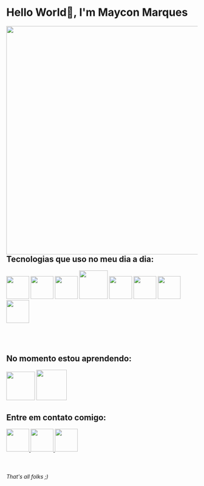 # Hello World👋, I'm Maycon Marques 

<div>
  <img src="https://raw.githubusercontent.com/gist/marquesmaycon/4b3f8446d40e64c8fe4ae65dc370214a/raw/d8140201b55344a5288882f94e0643d42031a558/githubcard.svg" height="600px" align="right">
 
 <br><br><br>
## Tecnologias que uso no meu dia a dia:
  <div>
    <img height="60" src="https://cdn.jsdelivr.net/gh/devicons/devicon/icons/html5/html5-plain-wordmark.svg" />
    <img height="60" src="https://cdn.jsdelivr.net/gh/devicons/devicon/icons/css3/css3-plain-wordmark.svg" />
    <img height="60" src="https://cdn.jsdelivr.net/gh/devicons/devicon/icons/bootstrap/bootstrap-plain-wordmark.svg" />
    <img height="75" src="https://cdn.jsdelivr.net/gh/devicons/devicon/icons/sass/sass-original.svg" />
    <img height="60" src="https://cdn.jsdelivr.net/gh/devicons/devicon/icons/javascript/javascript-plain.svg" />
    <img height="60" src="https://cdn.jsdelivr.net/gh/devicons/devicon/icons/typescript/typescript-plain.svg" />
    <img height="60" src="https://cdn.jsdelivr.net/gh/devicons/devicon/icons/react/react-original-wordmark.svg" />
    <img height="60" src="https://cdn.jsdelivr.net/gh/devicons/devicon/icons/git/git-original.svg" />
    
  </div>  <br><br><br>
  
## No momento estou aprendendo: 
  <div>
    <img height="75" src="https://cdn.jsdelivr.net/gh/devicons/devicon/icons/nextjs/nextjs-original.svg" />
    <img height="80"src="https://cdn.jsdelivr.net/gh/devicons/devicon/icons/php/php-plain.svg" />
  </div>

  

## Entre em contato comigo: 
  <a href="https://www.linkedin.com/in/mayconhenrique/" target="_blank">
    <img height="60" src="https://cdn.jsdelivr.net/gh/devicons/devicon/icons/linkedin/linkedin-original.svg" />
  </a>
  <a href="https://wa.me/5544991173753" target="_blank">
    <img height="60" src="https://cdn-icons-png.flaticon.com/512/3670/3670051.png" />
  </a>
  <a href="mailto:mayconmarquesh@gmail.com" target="_blank">
    <img height="60" src="https://cdn-icons-png.flaticon.com/512/2504/2504727.png" />
  </a> <br><br><br>

  ###### That's all folks ;)
